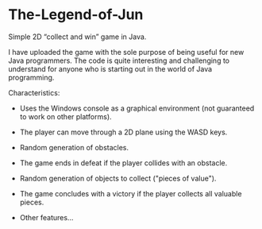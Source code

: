 # The-Legend-of-Jun
Simple 2D “collect and win” game in Java.

I have uploaded the game with the sole purpose of being useful for new Java programmers. The code is quite interesting and challenging to understand for anyone who is starting out in the world of Java programming.

Characteristics:

* Uses the Windows console as a graphical environment (not guaranteed to work on other platforms).

* The player can move through a 2D plane using the WASD keys.

* Random generation of obstacles.

* The game ends in defeat if the player collides with an obstacle.

* Random generation of objects to collect ("pieces of value").

* The game concludes with a victory if the player collects all valuable pieces.

* Other features...
